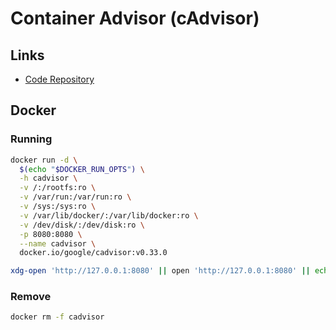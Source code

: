 # Container Advisor (cAdvisor)

## Links

- [Code Repository](https://github.com/google/cadvisor)

## Docker

### Running

```sh
docker run -d \
  $(echo "$DOCKER_RUN_OPTS") \
  -h cadvisor \
  -v /:/rootfs:ro \
  -v /var/run:/var/run:ro \
  -v /sys:/sys:ro \
  -v /var/lib/docker/:/var/lib/docker:ro \
  -v /dev/disk/:/dev/disk:ro \
  -p 8080:8080 \
  --name cadvisor \
  docker.io/google/cadvisor:v0.33.0
```

```sh
xdg-open 'http://127.0.0.1:8080' || open 'http://127.0.0.1:8080' || echo -e '[INFO]\thttp://127.0.0.1:8080'
```

### Remove

```sh
docker rm -f cadvisor
```
